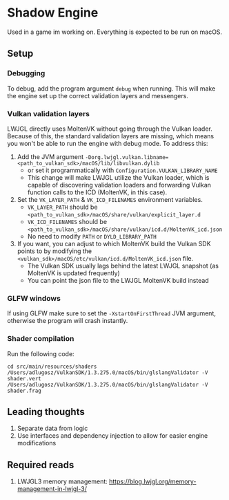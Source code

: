 # Shadow Engine
Used in a game im working on. Everything is expected to be run on macOS.

## Setup

### Debugging
To debug, add the program argument `debug` when running. This will make the engine set up the correct validation layers and messengers.

### Vulkan validation layers
LWJGL directly uses MoltenVK without going through the Vulkan loader.
Because of this, the standard validation layers are missing, which means you won't be able to run the engine with debug mode.
To address this:
1. Add the JVM argument `-Dorg.lwjgl.vulkan.libname=<path_to_vulkan_sdk>/macOS/lib/libvulkan.dylib`
    - or set it programmatically with `Configuration.VULKAN_LIBRARY_NAME`
    - This change will make LWJGL utilize the Vulkan loader,
      which is capable of discovering validation loaders and forwarding Vulkan function calls
      to the ICD (MoltenVK, in this case).
2. Set the `VK_LAYER_PATH` & `VK_ICD_FILENAMES` environment variables.
    - `VK_LAYER_PATH` should be `<path_to_vulkan_sdk>/macOS/share/vulkan/explicit_layer.d`
    - `VK_ICD_FILENAMES` should be `<path_to_vulkan_sdk>/macOS/share/vulkan/icd.d/MoltenVK_icd.json`
    - No need to modify `PATH` or `DYLD_LIBRARY_PATH`
3. If you want, you can adjust to which MoltenVK build the Vulkan SDK points to by modifying the `<vulkan_sdk>/macOS/etc/vulkan/icd.d/MoltenVK_icd.json` file.
    - The Vulkan SDK usually lags behind the latest LWJGL snapshot (as MoltenVK is updated frequently)
    - You can point the json file to the LWJGL MoltenVK build instead

### GLFW windows
If using GLFW make sure to set the `-XstartOnFirstThread` JVM argument, otherwise the program will crash instantly.

### Shader compilation
Run the following code:
```shell
cd src/main/resources/shaders
/Users/adlugosz/VulkanSDK/1.3.275.0/macOS/bin/glslangValidator -V shader.vert
/Users/adlugosz/VulkanSDK/1.3.275.0/macOS/bin/glslangValidator -V shader.frag
```

## Leading thoughts
1. Separate data from logic
2. Use interfaces and dependency injection to allow for easier engine modifications

## Required reads
1. LWJGL3 memory management: https://blog.lwjgl.org/memory-management-in-lwjgl-3/

